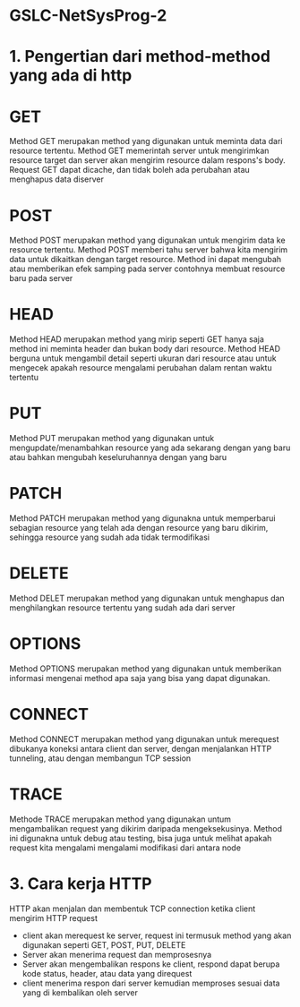# GSLC-NetSysProg-2

# 1. Pengertian dari method-method yang ada di http
# GET
Method GET merupakan method yang digunakan untuk meminta data dari resource tertentu. Method GET memerintah server untuk mengirimkan resource target dan server akan mengirim resource dalam respons's body. Request GET dapat dicache, dan tidak boleh ada perubahan atau menghapus data diserver
# POST
Method POST  merupakan method yang digunakan untuk mengirim data ke resource tertentu. Method POST memberi tahu server bahwa kita mengirim data untuk dikaitkan dengan target resource. Method ini dapat mengubah atau memberikan efek samping pada server contohnya membuat resource baru pada server
# HEAD
Method HEAD merupakan method yang mirip seperti GET hanya saja method ini meminta header dan bukan body dari resource. Method HEAD berguna untuk mengambil detail seperti ukuran dari resource atau untuk mengecek apakah resource mengalami perubahan dalam rentan waktu tertentu
# PUT
Method PUT merupakan method yang digunakan untuk mengupdate/menambahkan resource yang ada sekarang dengan yang baru atau bahkan mengubah keseluruhannya dengan yang baru
# PATCH
Method PATCH merupakan method yang digunakna untuk memperbarui sebagian resource yang telah ada dengan resource yang baru dikirim, sehingga resource yang sudah ada tidak termodifikasi
# DELETE
Method DELET merupakan method yang digunakan untuk menghapus dan menghilangkan resource tertentu yang sudah ada dari server
# OPTIONS
Method OPTIONS merupakan method yang digunakan untuk memberikan informasi mengenai method apa saja yang bisa yang dapat digunakan. 
# CONNECT
Method CONNECT merupakan method yang digunakan untuk merequest dibukanya koneksi antara client dan server, dengan menjalankan HTTP tunneling, atau dengan membangun TCP session
# TRACE
Methode TRACE merupakan method yang digunakan untum mengambalikan request yang dikirim daripada mengeksekusinya. Method ini digunakna untuk debug atau testing, bisa juga untuk melihat apakah request kita mengalami mengalami modifikasi dari antara node 


# 3. Cara kerja HTTP
HTTP akan menjalan dan membentuk TCP connection ketika client mengirim HTTP request
- client akan merequest ke server, request ini termusuk method yang akan digunakan seperti GET, POST, PUT, DELETE 
- Server akan menerima request dan memprosesnya
- Server akan mengembalikan respons ke client, respond dapat berupa kode status, header, atau data yang direquest
- client menerima respon dari server kemudian memproses sesuai data yang di kembalikan oleh server

